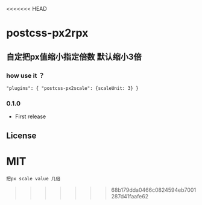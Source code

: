 <<<<<<< HEAD
# postcss-px2rpx

## 自定把px值缩小指定倍数 默认缩小3倍

### how use it ？
`
"plugins": {
      "postcss-px2scale": {scaleUnit: 3}
    }
`
### 0.1.0

* First release

## License

MIT
=======
	把px scale value 几倍 
>>>>>>> 68b179dda0466c0824594eb7001287d41faafe62
